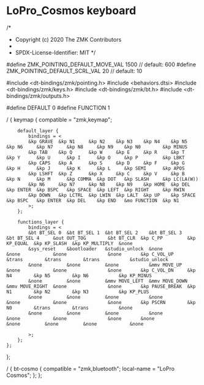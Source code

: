 # LoPro_Cosmos keyboard

/*
 * Copyright (c) 2020 The ZMK Contributors
 *
 * SPDX-License-Identifier: MIT
 */

#define ZMK_POINTING_DEFAULT_MOVE_VAL 1500  // default: 600
#define ZMK_POINTING_DEFAULT_SCRL_VAL 20    // default: 10

#include <dt-bindings/zmk/pointing.h>
#include <behaviors.dtsi>
#include <dt-bindings/zmk/keys.h>
#include <dt-bindings/zmk/bt.h>
#include <dt-bindings/zmk/outputs.h>


#define DEFAULT 0
#define FUNCTION 1

/ {
	keymap {
		compatible = "zmk,keymap";

		default_layer {
			bindings = <			
			&kp GRAVE  &kp N1     &kp N2    &kp N3    &kp N4    &kp N5            &kp N6     &kp N7     &kp N8     &kp N9    &kp N0        &kp MINUS      
			&kp TAB    &kp Q      &kp W     &kp E     &kp R     &kp T             &kp Y      &kp U      &kp I      &kp O     &kp P         &kp LBKT        
			&kp CAPS   &kp A      &kp S     &kp D     &kp F     &kp G             &kp H      &kp J      &kp K      &kp L     &kp SEMI      &kp APOS        
            &kp LSHFT  &kp Z      &kp X     &kp C     &kp V     &kp B             &kp N      &kp M      &kp COMMA  &kp DOT   &kp SLASH     &kp LC(LA(W))   
			&kp N6     &kp N7     &kp N8    &kp N9    &kp HOME  &kp DEL           &kp ENTER  &kp BSPC   &kp SPACE  &kp LEFT  &kp RIGHT     &kp RWIN       
			&kp DOWN   &kp LCTRL  &kp LWIN  &kp LALT  &kp UP    &kp SPACE         &kp BSPC   &kp ENTER  &kp DEL    &kp END   &mo FUNCTION  &kp N1            
			>;
		};
		
		functions_layer {
			bindings = <
			&bt BT_SEL 0  &bt BT_SEL 1  &bt BT_SEL 2    &bt BT_SEL 3    &bt BT_SEL 4     &out OUT_TOG        &bt BT_CLR	 &kp C_PP         &kp KP_EQUAL  &kp KP_SLASH  &kp KP_MULTIPLY  &none         
			&sys_reset    &bootloader   &studio_unlock  &none           &none            &none               &none       &kp C_VOL_UP     &trans        &trans        &trans           &studio_unlock
			&none         &none         &none           &mmv MOVE_UP    &none            &none               &none       &kp C_VOL_DN     &kp N4        &kp N5        &kp N6           &kp KP_MINUS   
			&none  	      &none         &mmv MOVE_LEFT  &mmv MOVE_DOWN  &mmv MOVE_RIGHT  &none               &none       &kp PAUSE_BREAK  &kp N1        &kp N2        &kp N3           &kp KP_PLUS    
            &none         &none         &none           &none           &none            &none               &none       &kp PSCRN        &kp N0        &trans        &trans           &none   	      
			&none         &none         &none           &none           &none            &none               &none       &none            &none         &none         &none            &none          
			     
			>;
		};
	};

	
};

/ {
    bt-cosmo {
        compatible = "zmk,bluetooth";
        local-name = "LoPro Cosmos";
    };
};